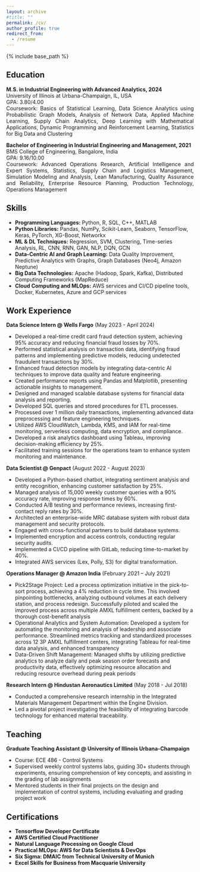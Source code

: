 ```yaml
---
layout: archive
#title: ""
permalink: /cv/
author_profile: true
redirect_from:
  - /resume
---
```


{% include base_path %}

## Education

<p align="justify">
<b>M.S. in Industrial Engineering with Advanced Analytics, 2024</b><br>
University of Illinois at Urbana-Champaign, IL, USA<br>
GPA: 3.80/4.00<br>
Coursework: Basics of Statistical Learning, Data Science Analytics using Probabilistic Graph Models, Analysis of Network Data, Applied Machine Learning, Supply Chain Analytics, Deep Learning with Mathematical Applications, Dynamic Programming and Reinforcement Learning, Statistics for Big Data and Clustering
</p>

<p align="justify">
<b>Bachelor of Engineering in Industrial Engineering and Management, 2021</b><br>
BMS College of Engineering, Bangalore, India<br>
GPA: 9.16/10.00<br>
Coursework: Advanced Operations Research, Artificial Intelligence and Expert Systems, Statistics, Supply Chain and Logistics Management, Simulation Modeling and Analysis, Lean Manufacturing, Quality Assurance and Reliability, Enterprise Resource Planning, Production Technology, Operations Management
</p>

## Skills

<p align="justify">
<ul>
  <li><b>Programming Languages:</b> Python, R, SQL, C++, MATLAB</li>
  <li><b>Python Libraries:</b> Pandas, NumPy, Scikit-Learn, Seaborn, TensorFlow, Keras, PyTorch, XG-Boost, Networkx</li>
  <li><b>ML & DL Techniques:</b> Regression, SVM, Clustering, Time-series Analysis, RL, CNN, RNN, GAN, NLP, DQN, GCN</li>
  <li><b>Data-Centric AI and Graph Learning:</b> Data Quality Improvement, Predictive Analytics with Graphs, Graph Databases (Neo4j, Amazon Neptune)</li>
  <li><b>Big Data Technologies:</b> Apache (Hadoop, Spark, Kafka), Distributed Computing Frameworks (MapReduce)</li>
  <li><b>Cloud Computing and MLOps:</b> AWS services and CI/CD pipeline tools, Docker, Kubernetes, Azure and GCP services</li>
</ul>
</p>

## Work Experience

<p align="justify">
<b>Data Science Intern @ Wells Fargo</b> (May 2023 - April 2024)<br>
<ul>
  <li>Developed a real-time credit card fraud detection system, achieving 95% accuracy and reducing financial fraud losses by 70%.</li>
  <li>Performed statistical analysis on transaction data, identifying fraud patterns and implementing predictive models, reducing undetected fraudulent transactions by 30%.</li>
  <li>Enhanced fraud detection models by integrating data-centric AI techniques to improve data quality and feature engineering.</li>
  <li>Created performance reports using Pandas and Matplotlib, presenting actionable insights to management.</li>
  <li>Designed and managed scalable database systems for financial data analysis and reporting.</li>
  <li>Developed SQL queries and stored procedures for ETL processes.</li>
  <li>Processed over 1 million daily transactions, implementing advanced data preprocessing and feature engineering techniques.</li>
  <li>Utilized AWS CloudWatch, Lambda, KMS, and IAM for real-time monitoring, serverless computing, data encryption, and compliance.</li>
  <li>Developed a risk analytics dashboard using Tableau, improving decision-making efficiency by 25%.</li>
  <li>Facilitated training sessions for the operations team to enhance system monitoring and maintenance.</li>
</ul>
</p>

<p align="justify">
<b>Data Scientist @ Genpact</b> (August 2022 - August 2023)<br>
<ul>
  <li>Developed a Python-based chatbot, integrating sentiment analysis and entity recognition, enhancing customer satisfaction by 25%.</li>
  <li>Managed analysis of 15,000 weekly customer queries with a 90% accuracy rate, improving response times by 60%.</li>
  <li>Conducted A/B testing and performance reviews, increasing first-contact reply rates by 30%.</li>
  <li>Architected an enterprise-wide MRC database system with robust data management and security protocols.</li>
  <li>Engaged with cross-functional partners to build database systems.</li>
  <li>Implemented encryption and access controls, conducting regular security audits.</li>
  <li>Implemented a CI/CD pipeline with GitLab, reducing time-to-market by 40%.</li>
  <li>Integrated AWS services (Lex, Polly, S3) for digital transformation.</li>
</ul>
</p>

<p align="justify">
<b>Operations Manager @ Amazon India</b> (February 2021 – July 2021)<br>
<ul>
  <li>Pick2Stage Project: Led a process optimization initiative in the pick-to-sort process, achieving a 4% reduction in cycle time. This involved pinpointing bottlenecks, analyzing outbound volumes at each delivery station, and process redesign. Successfully piloted and scaled the improved process across multiple AMXL fulfillment centers, backed by a thorough cost-benefit analysis</li>
  <li>Operational Analytics and System Automation: Developed a system for automating the monitoring and analysis of leadership and associate performance. Streamlined metrics tracking and standardized processes across 12 3P AMXL fulfillment centers, integrating Tableau for real-time data analysis, and enhanced transparency</li>
  <li>Data-Driven Shift Management: Managed shifts by utilizing predictive analytics to analyze daily and peak season order forecasts and productivity data, effectively optimizing resource allocation and reducing resource overhead during peak periods</li>
</ul>
</p>

<p align="justify">
<b>Research Intern @ Hindustan Aeronautics Limited</b> (May 2018 - Jul 2018)<br>
<ul>
  <li>Conducted a comprehensive research internship in the Integrated Materials Management Department within the Engine Division.</li>
  <li>Led a pivotal project investigating the feasibility of integrating barcode technology for enhanced material traceability.</li>
</ul>
</p>


## Teaching

<p align="justify">
<b>Graduate Teaching Assistant @ University of Illinois Urbana-Champaign</b><br>
<ul>
  <li>Course: ECE 486 - Control Systems</li>
  <li>Supervised weekly control systems labs, guiding 30+ students through experiments, ensuring comprehension of key concepts, and assisting in the grading of lab assignments</li>
  <li>Mentored students in their final projects on the design and implementation of control systems, including evaluating and grading project work</li>
</ul>
</p>

## Certifications

<p align="justify">
<ul>
  <li><b>Tensorflow Developer Certificate</b></li>
  <li><b>AWS Certified Cloud Practitioner</b></li>
  <li><b>Natural Language Processing on Google Cloud</b></li>
  <li><b>Practical MLOps: AWS for Data Scientists & DevOps</b></li>
  <li><b>Six Sigma: DMAIC from Technical University of Munich</b></li>
  <li><b>Excel Skills for Business from Macquarie University</b></li>
</ul>
</p>



  
